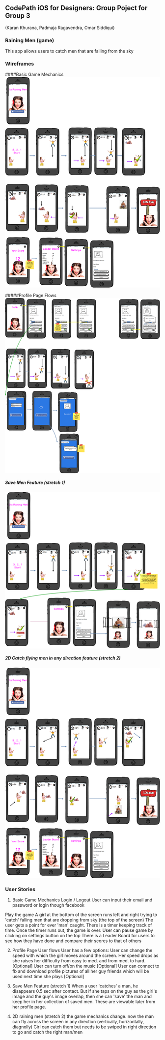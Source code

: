 ## CodePath iOS for Designers: Group Poject for Group 3
(Karan Khurana, Padmaja Ragavendra, Omar Siddiqui)

### Raining Men (game)

This app allows users to catch men that are falling from the sky


### Wireframes

####Basic Game Mechanics
<img src='https://github.com/buctik/RainingMen/blob/master/Basic%20Game%20Mockup.png' title='Image1 Description' width='' alt='Image1 Description' />

#####Profile Page Flows
<img src='https://github.com/buctik/RainingMen/blob/master/Profile%20Page.png' title='Image1 Description' width='' alt='Image1 Description' />

##### Save Men Feature (stretch 1)
<img src='https://github.com/buctik/RainingMen/blob/master/Save%20men%20Feature.png' title='Image1 Description' width='' alt='Image1 Description' />

##### 2D Catch flying men in any direction feature (stretch 2)
<img src='https://github.com/buctik/RainingMen/blob/master/2D%20Raining%20Men.png' title='Image1 Description' width='' alt='Image1 Description' />



### User Stories
1) Basic Game Mechanics
Login / Logout
User can input their email and password or login though facebook

Play the game
A girl at the bottom of the screen runs left and right trying to 'catch' falling men that are dropping from sky (the top of the screen)
The user gets a point for ever 'man' caught. There is a timer keeping track of time. Once the timer runs out, the game is over.
User can pause game by clicking on settings button on the top
There is a Leader Board for users to see how they have done and compare their scores to that of others

2) Profile Page User flows
User has a few options:
User can change the speed with which the girl moves around the screen. Her speed drops as she raises her difficulty from easy to med. and from med. to hard. [Optional]
User can turn off/on the music [Optional]
User can connect to fb and download profile pictures of all her guy friends which will be used next time she plays [Optional]

3) Save Men Feature (stretch 1)
When a user 'catches' a man, he disappears 0.5 sec after contact. But if she taps on the guy as the girl's image and the guy's image overlap, then she can 'save' the man and keep her in her collection of saved men. These are viewable later from her profile page.

4) 2D raining men (stretch 2)
the game mechanics change. now the man can fly across the screen in any direction (vertically, horizontally, diagnolly) Girl can catch them but needs to be swiped in right direction to go and catch the right man/men



